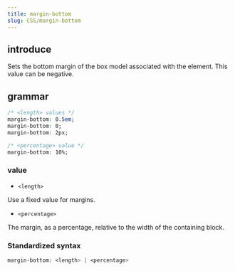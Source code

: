 ```yaml
---
title: margin-bottom
slug: CSS/margin-bottom
---
```


## introduce

Sets the bottom margin of the box model associated with the element. This value can be negative.

## grammar

````css
/* <length> values */
margin-bottom: 0.5em;
margin-bottom: 0;
margin-bottom: 2px;

/* <percentage> value */
margin-bottom: 10%;
````

### value

- `<length>`

Use a fixed value for margins.

- `<percentage>`

The margin, as a percentage, relative to the width of the containing block.

### Standardized syntax

````css
margin-bottom: <length> | <percentage>
````
